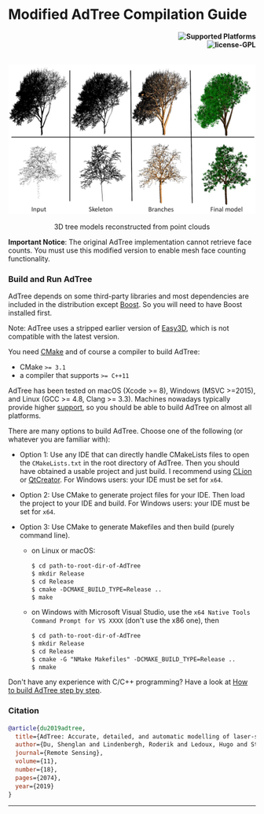 # Modified AdTree Compilation Guide

<p align="right">
    <b> <img src="https://img.shields.io/badge/Supported%20Platforms-Linux-green" title="Supported Platforms"/> </b> <br>
    <b> <img src="https://img.shields.io/badge/license-GPL-blue" title="license-GPL"/> </b> <br> <br>
</p>
<img src="./resources/images/AdTree.jpg" width="800">
<p align="center">3D tree models reconstructed from point clouds</p>

​**​Important Notice​**​:
The original AdTree implementation cannot retrieve face counts. You must use this modified version to enable mesh face counting functionality.

### Build and Run AdTree


AdTree depends on some third-party libraries and most dependencies are included in the distribution except
[Boost](https://www.boost.org/). So you will need to have Boost installed first.

Note: AdTree uses a stripped earlier version of [Easy3D](https://github.com/LiangliangNan/Easy3D), which is not
compatible with the latest version.

You need [CMake](https://cmake.org/download/) and of course a compiler to build AdTree:

- CMake `>= 3.1`
- a compiler that supports `>= C++11`

AdTree has been tested on macOS (Xcode >= 8), Windows (MSVC >=2015), and Linux (GCC >= 4.8, Clang >= 3.3). Machines
nowadays typically provide higher [support](https://en.cppreference.com/w/cpp/compiler_support), so you should be
able to build AdTree on almost all platforms.

There are many options to build AdTree. Choose one of the following (or whatever you are familiar with):

- Option 1: Use any IDE that can directly handle CMakeLists files to open the `CMakeLists.txt` in the root directory
  of AdTree. Then you should have obtained a usable project and just build. I recommend using
  [CLion](https://www.jetbrains.com/clion/) or [QtCreator](https://www.qt.io/product). For Windows users: your IDE must be set for `x64`.
- Option 2: Use CMake to generate project files for your IDE. Then load the project to your IDE and build. For Windows users: your IDE must be set for `x64`.
- Option 3: Use CMake to generate Makefiles and then build (purely command line).
  
  - on Linux or macOS:
    ```
    $ cd path-to-root-dir-of-AdTree 
    $ mkdir Release
    $ cd Release
    $ cmake -DCMAKE_BUILD_TYPE=Release ..
    $ make
    ```
  - on Windows with Microsoft Visual Studio, use the `x64 Native Tools Command Prompt for VS XXXX` (don't use the x86 one), then
    ```
    $ cd path-to-root-dir-of-AdTree 
    $ mkdir Release
    $ cd Release
    $ cmake -G "NMake Makefiles" -DCMAKE_BUILD_TYPE=Release ..
    $ nmake
    ```

Don't have any experience with C/C++ programming? Have a look at [How to build AdTree step by step](./How_to_build.md).

### Citation

```bibtex
@article{du2019adtree,
  title={AdTree: Accurate, detailed, and automatic modelling of laser-scanned trees},
  author={Du, Shenglan and Lindenbergh, Roderik and Ledoux, Hugo and Stoter, Jantien and Nan, Liangliang},
  journal={Remote Sensing},
  volume={11},
  number={18},
  pages={2074},
  year={2019}
}
```

---
